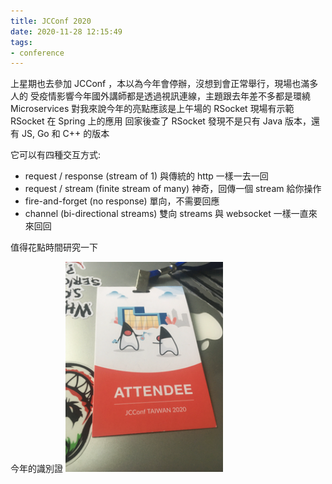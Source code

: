 ```yaml
---
title: JCConf 2020
date: 2020-11-28 12:15:49
tags:
- conference
---
```


上星期也去參加 JCConf ，本以為今年會停辦，沒想到會正常舉行，現場也滿多人的
受疫情影響今年國外講師都是透過視訊連線，主題跟去年差不多都是環繞 Microservices
對我來說今年的亮點應該是上午場的 RSocket
現場有示範 RSocket 在 Spring 上的應用
回家後查了 RSocket 發現不是只有 Java 版本，還有 JS, Go 和 C++ 的版本

它可以有四種交互方式:
  - request / response (stream of 1) 與傳統的 http 一樣一去一回
  - request / stream (finite stream of many) 神奇，回傳一個 stream 給你操作
  - fire-and-forget (no response) 單向，不需要回應
  - channel (bi-directional streams) 雙向 streams 與 websocket 一樣一直來來回回

值得花點時間研究一下

今年的識別證
<img src="/images/jcconf-2020-001.png" width="50%" height="50%" alt="img1"/>
